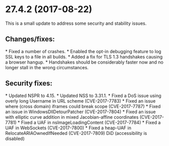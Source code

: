 <h1>27.4.2 (2017-08-22)</h1>
This is a small update to address some security and stability issues.
<h2>Changes/fixes:</h2>
* Fixed a number of crashes.
* Enabled the opt-in debugging feature to log SSL keys to a file in all builds.
* Added a fix for TLS 1.3 handshakes causing a browser hangup.
* Handshakes should be considerably faster now and no longer stall in the wrong circumstances.

<h2>Security fixes:</h2>
* Updated NSPR to 4.15.
* Updated NSS to 3.31.1.
* Fixed a DoS issue using overly long Username in URL scheme (CVE-2017-7783)
* Fixed an issue where (cross domain) iframes could break scope (CVE-2017-7787)
* Fixed an issue in WindowsDllDetourPatcher (CVE-2017-7804)
* Fixed an issue with elliptic curve addition in mixed Jacobian-affine coordinates (CVE-2017-7781)
* Fixed a UAF in nsImageLoadingContent (CVE-2017-7784)
* Fixed a UAF in WebSockets (CVE-2017-7800)
* Fixed a heap-UAF in RelocateARIAOwnedIfNeeded (CVE-2017-7809) DiD (accessibility is disabled)
